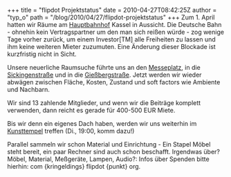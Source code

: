+++
title = "flipdot Projektstatus"
date = 2010-04-27T08:42:25Z
author = "typ_o"
path = "/blog/2010/04/27/flipdot-projektstatus"
+++
Zum 1. April hatten wir Räume am
[Hauptbahnhof](https://flipdot.org/wiki/index.php?title=Raumsuche/G%C3%BCterabfertigung)
Kassel in Aussicht. Die Deutsche Bahn - ohnehin kein Vertragspartner um
den man sich reißen würde - zog wenige Tage vorher zurück, um einem
Investor\[TM\] alle Freiheiten zu lassen und ihm keine weiteren Mieter
zuzumuten. Eine Änderung dieser Blockade ist kurzfristig nicht in
Sicht.

Unsere neuerliche Raumsuche führte uns an den
[Messeplatz](https://flipdot.org/wiki/index.php?title=Raumsuche/Messeplatz),
in die
[Sickingenstraße](https://flipdot.org/wiki/index.php?title=Raumsuche/Sickingenstrasse)
und in die
[Gießbergstraße](https://flipdot.org/wiki/index.php?title=Raumsuche/Gie%C3%9Fbergstra%C3%9Fe).
Jetzt werden wir wieder abwägen zwischen Fläche, Kosten, Zustand und
soft factors wie Ambiente und Nachbarn.

Wir sind 13 zahlende Mitglieder, und wenn wir die Beiträge komplett
verwenden, dann reicht es gerade für 400-500 EUR Miete.

Bis wir denn ein eigenes Dach haben, werden wir uns weiterhin im
[Kunsttempel](https://flipdot.org/blog/index.php?/archives/47-Ab-jetzt-immer-Dienstags.html)
treffen (Di., 19:00, komm dazu\!)

Parallel sammeln wir schon Material und Einrichtung - Ein Stapel Möbel
steht bereit, ein paar Rechner sind auch schon beschafft. Irgendwas
über? Möbel, Material, Meßgeräte, Lampen, Audio?: Infos über Spenden
bitte hierhin: com {kringeldings} flipdot {punkt} org.
